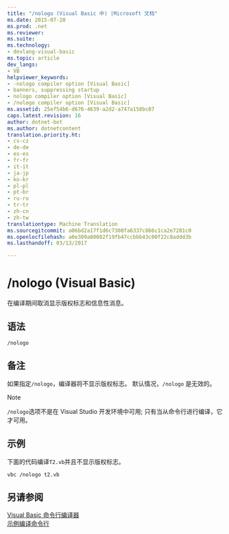```yaml
---
title: "/nologo (Visual Basic 中) |Microsoft 文档"
ms.date: 2015-07-20
ms.prod: .net
ms.reviewer: 
ms.suite: 
ms.technology:
- devlang-visual-basic
ms.topic: article
dev_langs:
- VB
helpviewer_keywords:
- -nologo compiler option [Visual Basic]
- banners, suppressing startup
- nologo compiler option [Visual Basic]
- /nologo compiler option [Visual Basic]
ms.assetid: 25ef54b6-d676-4639-a2d2-a747a158bc07
caps.latest.revision: 16
author: dotnet-bot
ms.author: dotnetcontent
translation.priority.ht:
- cs-cz
- de-de
- es-es
- fr-fr
- it-it
- ja-jp
- ko-kr
- pl-pl
- pt-br
- ru-ru
- tr-tr
- zh-cn
- zh-tw
translationtype: Machine Translation
ms.sourcegitcommit: a06bd2a17f1d6c7308fa6337c866c1ca2e7281c0
ms.openlocfilehash: a0e309a80082f19fb47ccbbb43c00f22c8addd3b
ms.lasthandoff: 03/13/2017

---
```

# <a name="nologo-visual-basic"></a>/nologo (Visual Basic)
在编译期间取消显示版权标志和信息性消息。  
  
## <a name="syntax"></a>语法  
  
```  
/nologo  
```  
  
## <a name="remarks"></a>备注  
 如果指定`/nologo`，编译器将不显示版权标志。 默认情况，`/nologo` 是无效的。  
  
> [!NOTE]
>  `/nologo`选项不是在 Visual Studio 开发环境中可用; 只有当从命令行进行编译，它才可用。  
  
## <a name="example"></a>示例  
 下面的代码编译`T2.vb`并且不显示版权标志。  
  
```  
vbc /nologo t2.vb  
```  
  
## <a name="see-also"></a>另请参阅  
 [Visual Basic 命令行编译器](../../../visual-basic/reference/command-line-compiler/index.md)   
 [示例编译命令行](../../../visual-basic/reference/command-line-compiler/sample-compilation-command-lines.md)

